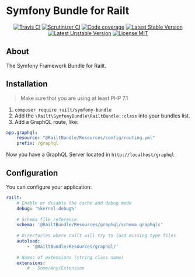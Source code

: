 # Symfony Bundle for Railt

<p align="center">
    <a href="https://travis-ci.org/railt/symfony-bundle"><img src="https://travis-ci.org/railt/symfony-bundle.svg?branch=master&" alt="Travis CI" /></a>
    <a href="https://scrutinizer-ci.com/g/railt/symfony-bundle/?branch=master"><img src="https://scrutinizer-ci.com/g/railt/symfony-bundle/badges/quality-score.png?b=master&" alt="Scrutinizer CI" /></a>
    <a href="https://scrutinizer-ci.com/g/railt/symfony-bundle/?branch=master"><img src="https://scrutinizer-ci.com/g/railt/symfony-bundle/badges/coverage.png?b=master&" alt="Code coverage" /></a>
    <a href="https://packagist.org/packages/railt/symfony-bundle"><img src="https://poser.pugx.org/railt/symfony-bundle/version?" alt="Latest Stable Version"></a>
    <a href="https://packagist.org/packages/railt/symfony-bundle"><img src="https://poser.pugx.org/railt/symfony-bundle/v/unstable?" alt="Latest Unstable Version"></a>
    <a href="https://raw.githubusercontent.com/railt/symfony-bundle/master/LICENSE"><img src="https://poser.pugx.org/railt/symfony-bundle/license?" alt="License MIT"></a>
</p>

## About

The Symfony Framework Bundle for Railt.

## Installation

> Make sure that you are using at least PHP 7.1

1. `composer require railt/symfony-bundle`
2. Add the `\Railt\SymfonyBundle\RailtBundle::class` into your bundles list.
3. Add a GraphQL route, like:
```yml
app.graphql:
    resource: "@RailtBundle/Resources/config/routing.yml"
    prefix: /graphql
```

Now you have a GraphQL Server located in `http://localhost/graphql`

## Configuration

You can configure your application:

```yml
railt:
    # Enable or disable the cache and debug mode
    debug: '%kernel.debug%'
    
    # Schema file reference
    schema: '@RailtBundle/Resources/graphql/schema.graphqls'
    
    # Directories where railt will try to load missing type files
    autoload:
        - '@RailtBundle/Resources/graphql/'
        
    # Names of extensions (string class name)
    extensions: 
        # - Some/Any/Extension
``` 
